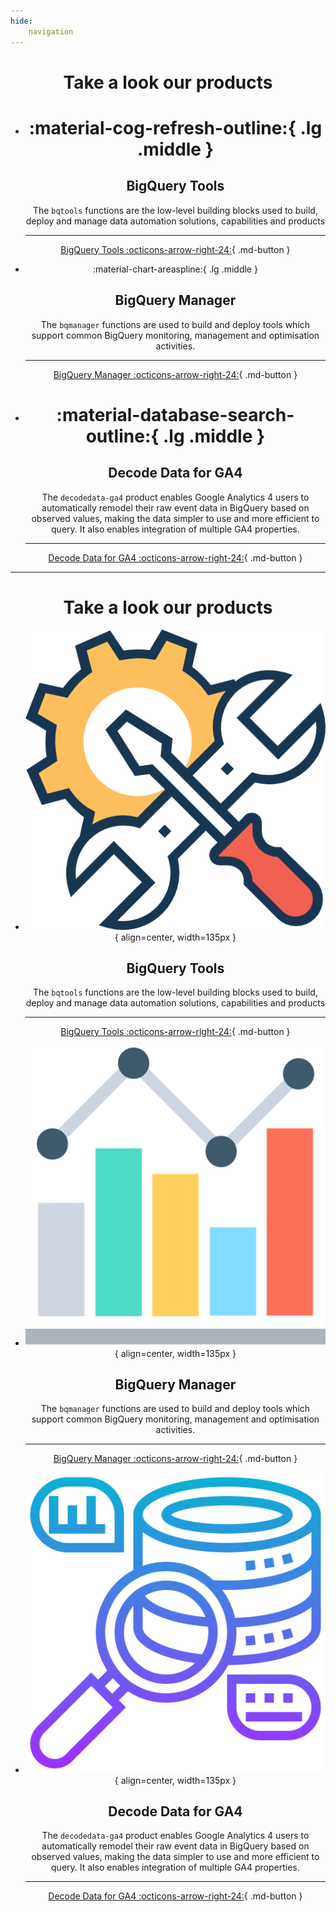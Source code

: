 ```yaml
---
hide:
    navigation
---
```



<h1 style="text-align:center">Take a look our products</h1>

<div class="grid cards" style="text-align:center" markdown>

-   # :material-cog-refresh-outline:{ .lg .middle } 

    ## BigQuery Tools

    The `bqtools` functions are the low-level building blocks used to build, deploy and manage data automation solutions, capabilities and products

    ---

    [BigQuery Tools :octicons-arrow-right-24:](https://transformationflow.io/reference/bqtools/){ .md-button }


-   :material-chart-areaspline:{ .lg .middle }

    ## BigQuery Manager

    The `bqmanager` functions are used to build and deploy tools which support common BigQuery monitoring, management and optimisation activities.

    ---

    [BigQuery Manager :octicons-arrow-right-24:](https://transformationflow.io/reference/bqmanager/){ .md-button }


-   # :material-database-search-outline:{ .lg .middle } 
    
    ## Decode Data for GA4

    The `decodedata-ga4` product enables Google Analytics 4 users to automatically remodel their raw event data in BigQuery based on observed values, making the data simpler to use and more efficient to query. It also enables integration of multiple GA4 properties.

    ---

    [Decode Data for GA4 :octicons-arrow-right-24:](https://transformationflow.io/reference/decodedata-ga4/){ .md-button }


</div>

---

<h1 style="text-align:center">Take a look our products</h1>

<div class="grid cards" style="text-align:center" markdown>

-   ![BigQuery Tools](../assets/images/icon-images/settings.png){ align=center, width=135px }

    ## BigQuery Tools

    The `bqtools` functions are the low-level building blocks used to build, deploy and manage data automation solutions, capabilities and products

    ---

    [BigQuery Tools :octicons-arrow-right-24:](https://transformationflow.io/reference/bqtools/){ .md-button }


-   ![BigQuery Manager](../assets/images/icon-images/bar-chart.png){ align=center, width=135px }

    ## BigQuery Manager

    The `bqmanager` functions are used to build and deploy tools which support common BigQuery monitoring, management and optimisation activities.

    ---

    [BigQuery Manager :octicons-arrow-right-24:](https://transformationflow.io/reference/bqmanager/){ .md-button }


-   ![Decode Data for GA4](../assets/images/icon-images/data.png){ align=center, width=135px } 
    
    ## Decode Data for GA4

    The `decodedata-ga4` product enables Google Analytics 4 users to automatically remodel their raw event data in BigQuery based on observed values, making the data simpler to use and more efficient to query. It also enables integration of multiple GA4 properties.

    ---

    [Decode Data for GA4 :octicons-arrow-right-24:](https://transformationflow.io/reference/decodedata-ga4/){ .md-button }

</div>


<!--
<div class="grid cards" markdown>
-   :material-cog-refresh:{ .lg .middle } 

    ## BigQuery Tools

    The `bqtools` functions are the low-level building blocks used to build, deploy and manage data automation solutions, capabilities and products

    [:octicons-arrow-right-24: Go to our docs](https://transformationflow.io/reference/bqtools/)


-   :material-chart-areaspline:{ .lg .middle } BigQuery Manager
    
    The `bqmanager` functions are used to build and deploy tools which support common BigQuery monitoring, management and optimisation activities.

    [:octicons-arrow-right-24: Go to our docs](https://transformationflow.io/reference/bqmanager/)


-   :material-database-search:{ .lg .middle } Decode Data for GA4 
      
    The `decodedata-ga4` product enables Google Analytics 4 users to automatically remodel their raw event data in BigQuery based on observed values, making the data simpler to use and more efficient to query. It also enables integration of multiple GA4 properties.

    [:octicons-arrow-right-24: Go to our docs](https://transformationflow.io/reference/decodedata-ga4/)
</div>
-->


<!--
# :material-cog-refresh:{ .lg .middle } BigQuery Tools

The `bqtools` functions are the low-level building blocks used to build, deploy and manage data automation solutions, capabilities and products ([docs](https://transformationflow.io/reference/bqtools/)).

# :material-chart-areaspline:{ .lg .middle } BigQuery Manager

The `bqmanager` functions are used to build and deploy tools which support common BigQuery monitoring, management and optimisation activities ([docs](https://transformationflow.io/reference/decodedata-ga4/)).

# :material-database-search:{ .lg .middle }  Decode Data for GA4 

The `decodedata-ga4` product enables Google Analytics 4 users to automatically remodel their raw event data in BigQuery based on observed values, making the data simpler to use and more efficient to query. It also enables integration of multiple GA4 properties ([docs](https://transformationflow.io/reference/decodedata-ga4/)).
-->

<!--
# :material-account-wrench:{ .lg .middle } BigQuery Tools

# :material-account-cog:{ .lg .middle } BigQuery Tools

# :material-cogs:{ .lg .middle } BigQuery Tools

# :material-cog-refresh:{ .lg .middle } BigQuery Tools 

# :material-database-cog:{ .lg .middle } BigQuery Tools 
-->

<!--
# :material-chart-bar:{ .lg .middle } BigQuery Manager

# :material-account-search:{ .lg .middle } Decode Data for GA4

# :material-database-search:{ .lg .middle }  Decode Data for GA4
-->



